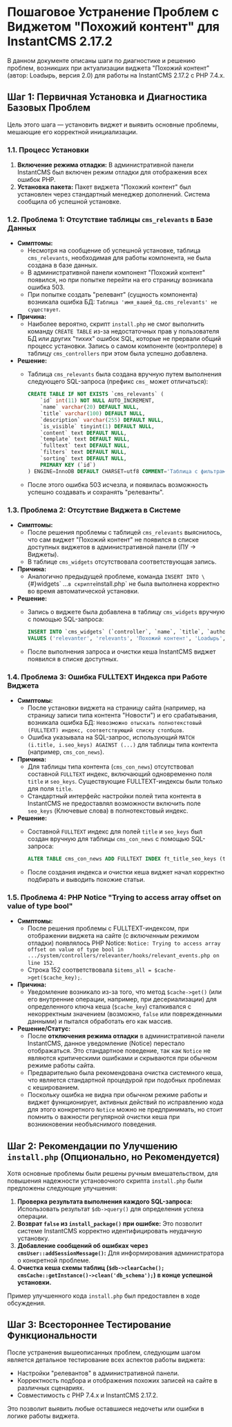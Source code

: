 # Пошаговое Устранение Проблем с Виджетом "Похожий контент" для InstantCMS 2.17.2

В данном документе описаны шаги по диагностике и решению проблем, возникших при актуализации виджета "Похожий контент" (автор: Loadырь, версия 2.0) для работы на InstantCMS 2.17.2 с PHP 7.4.x.

## Шаг 1: Первичная Установка и Диагностика Базовых Проблем

Цель этого шага — установить виджет и выявить основные проблемы, мешающие его корректной инициализации.

### 1.1. Процесс Установки

1.  **Включение режима отладки:** В административной панели InstantCMS был включен режим отладки для отображения всех ошибок PHP.
2.  **Установка пакета:** Пакет виджета "Похожий контент" был установлен через стандартный менеджер дополнений. Система сообщила об успешной установке.

### 1.2. Проблема 1: Отсутствие таблицы `cms_relevants` в Базе Данных

* **Симптомы:**
    * Несмотря на сообщение об успешной установке, таблица `cms_relevants`, необходимая для работы компонента, не была создана в базе данных.
    * В административной панели компонент "Похожий контент" появился, но при попытке перейти на его страницу возникала ошибка 503.
    * При попытке создать "релевант" (сущность компонента) возникала ошибка БД: `Таблица 'имя_вашей_бд.cms_relevants' не существует`.
* **Причина:**
    * Наиболее вероятно, скрипт `install.php` не смог выполнить команду `CREATE TABLE` из-за недостаточных прав у пользователя БД или других "тихих" ошибок SQL, которые не прервали общий процесс установки. Запись о самом компоненте (контроллере) в таблицу `cms_controllers` при этом была успешно добавлена.
* **Решение:**
    * Таблица `cms_relevants` была создана вручную путем выполнения следующего SQL-запроса (префикс `cms_` может отличаться):

      ```sql
      CREATE TABLE IF NOT EXISTS `cms_relevants` (
          `id` int(11) NOT NULL AUTO_INCREMENT,
          `name` varchar(20) DEFAULT NULL,
          `title` varchar(100) DEFAULT NULL,
          `description` varchar(255) DEFAULT NULL,
          `is_visible` tinyint(1) DEFAULT NULL,
          `content` text DEFAULT NULL,
          `template` text DEFAULT NULL,
          `fulltext` text DEFAULT NULL,
          `filters` text DEFAULT NULL,
          `sorting` text DEFAULT NULL,
          PRIMARY KEY (`id`)
      ) ENGINE=InnoDB DEFAULT CHARSET=utf8 COMMENT='Таблица c фильтрами похожего контента' AUTO_INCREMENT=1;
      ```
    * После этого ошибка 503 исчезла, и появилась возможность успешно создавать и сохранять "релеванты".

### 1.3. Проблема 2: Отсутствие Виджета в Системе

* **Симптомы:**
    * После решения проблемы с таблицей `cms_relevants` выяснилось, что сам виджет "Похожий контент" не появился в списке доступных виджетов в административной панели (ПУ -> Виджеты).
    * В таблице `cms_widgets` отсутствовала соответствующая запись.
* **Причина:**
    * Аналогично предыдущей проблеме, команда `INSERT INTO \`{#}widgets\` ...` в скрипте `install.php` не была выполнена корректно во время автоматической установки.
* **Решение:**
    * Запись о виджете была добавлена в таблицу `cms_widgets` вручную с помощью SQL-запроса:

      ```sql
      INSERT INTO `cms_widgets` (`controller`, `name`, `title`, `author`, `url`, `version`) 
      VALUES ('relevanter', 'relevants', 'Похожий контент', 'Loadырь', '[http://www.instantcms.ru/users/loadir](http://www.instantcms.ru/users/loadir)', '2.0');
      ```
    * После выполнения запроса и очистки кеша InstantCMS виджет появился в списке доступных.

### 1.4. Проблема 3: Ошибка FULLTEXT Индекса при Работе Виджета

* **Симптомы:**
    * После установки виджета на страницу сайта (например, на страницу записи типа контента "Новости") и его срабатывания, возникала ошибка БД: `Невозможно отыскать полнотекстовый (FULLTEXT) индекс, соответствующий списку столбцов`.
    * Ошибка указывала на SQL-запрос, использующий `MATCH (i.title, i.seo_keys) AGAINST (...)` для таблицы типа контента (например, `cms_con_news`).
* **Причина:**
    * Для таблицы типа контента (`cms_con_news`) отсутствовал составной `FULLTEXT` индекс, включающий одновременно поля `title` и `seo_keys`. Существующие FULLTEXT-индексы были только для поля `title`.
    * Стандартный интерфейс настройки полей типа контента в InstantCMS не предоставлял возможности включить поле `seo_keys` (Ключевые слова) в полнотекстовый индекс.
* **Решение:**
    * Составной `FULLTEXT` индекс для полей `title` и `seo_keys` был создан вручную для таблицы `cms_con_news` с помощью SQL-запроса:

      ```sql
      ALTER TABLE cms_con_news ADD FULLTEXT INDEX ft_title_seo_keys (title, seo_keys);
      ```
    * После создания индекса и очистки кеша виджет начал корректно подбирать и выводить похожие статьи.

### 1.5. Проблема 4: PHP Notice "Trying to access array offset on value of type bool"

* **Симптомы:**
    * После решения проблемы с FULLTEXT-индексом, при отображении виджета на сайте (с *включенным* режимом отладки) появлялось PHP Notice: `Notice: Trying to access array offset on value of type bool in .../system/controllers/relevanter/hooks/relevant_events.php on line 152`.
    * Строка 152 соответствовала `$items_all = $cache->get($cache_key);`.
* **Причина:**
    * Уведомление возникало из-за того, что метод `$cache->get()` (или его внутренние операции, например, при десериализации) для определенного ключа кеша (`$cache_key`) сталкивался с некорректным значением (возможно, `false` или поврежденными данными) и пытался обработать его как массив.
* **Решение/Статус:**
    * После **отключения режима отладки** в административной панели InstantCMS, данное уведомление (Notice) перестало отображаться. Это стандартное поведение, так как `Notice` не являются критическими ошибками и скрываются при обычном режиме работы сайта.
    * Предварительно была рекомендована очистка системного кеша, что является стандартной процедурой при подобных проблемах с кешированием.
    * Поскольку ошибка не видна при обычном режиме работы и виджет функционирует, активных действий по исправлению кода для этого конкретного `Notice` можно не предпринимать, но стоит помнить о важности регулярной очистки кеша при возникновении необъяснимого поведения.

## Шаг 2: Рекомендации по Улучшению `install.php` (Опционально, но Рекомендуется)

Хотя основные проблемы были решены ручным вмешательством, для повышения надежности установочного скрипта `install.php` были предложены следующие улучшения:

1.  **Проверка результата выполнения каждого SQL-запроса:** Использовать результат `$db->query()` для определения успеха операции.
2.  **Возврат `false` из `install_package()` при ошибке:** Это позволит системе InstantCMS корректно идентифицировать неудачную установку.
3.  **Добавление сообщений об ошибках через `cmsUser::addSessionMessage()`:** Для информирования администратора о конкретной проблеме.
4.  **Очистка кеша схемы таблиц (`$db->clearCache(); cmsCache::getInstance()->clean('db_schema');`) в конце успешной установки.**

Пример улучшенного кода `install.php` был предоставлен в ходе обсуждения.

## Шаг 3: Всестороннее Тестирование Функциональности

После устранения вышеописанных проблем, следующим шагом является детальное тестирование всех аспектов работы виджета:
* Настройки "релевантов" в административной панели.
* Корректность подбора и отображения похожих записей на сайте в различных сценариях.
* Совместимость с PHP 7.4.x и InstantCMS 2.17.2.

Это позволит выявить любые оставшиеся недочеты или ошибки в логике работы виджета.
